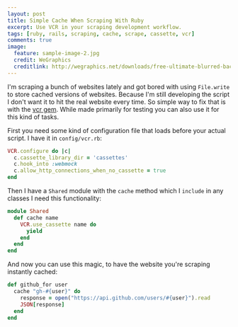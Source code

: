 ```yaml
---
layout: post
title: Simple Cache When Scraping With Ruby
excerpt: Use VCR in your scraping development workflow.
tags: [ruby, rails, scraping, cache, scrape, cassette, vcr]
comments: true
image:
  feature: sample-image-2.jpg
  credit: WeGraphics
  creditlink: http://wegraphics.net/downloads/free-ultimate-blurred-background-pack/
---
```


I'm scraping a bunch of websites lately and got bored with using `File.write` to store cached versions of websites. Because I'm still developing the script I don't want it to hit the real website every time. So simple way to fix that is with the [vcr gem](https://github.com/vcr/vcr). While made primarily for testing you can also use it for this kind of tasks.

First you need some kind of configuration file that loads before your actual script. I have it in `config/vcr.rb`:

```ruby
VCR.configure do |c|
  c.cassette_library_dir = 'cassettes'
  c.hook_into :webmock
  c.allow_http_connections_when_no_cassette = true
end
```

Then I have a `Shared` module with the `cache` method which I `include` in any classes I need this functionality:

```ruby
module Shared
  def cache name
    VCR.use_cassette name do
      yield
    end
  end
end
```

And now you can use this magic, to have the website you're scraping instantly cached:

```ruby
def github_for user
  cache "gh-#{user}" do
    response = open("https://api.github.com/users/#{user}").read
    JSON[response]
  end
end
```
